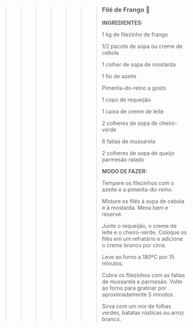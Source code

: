 >>>>>>> ### Filé de Frango :chicken:
>>>>>>>
>>>>>>> **INGREDIENTES:**
>>>>>>>
>>>>>>> 1 kg de filezinho de frango
>>>>>>>
>>>>>>> 1/2 pacote de sopa ou creme de cebola
>>>>>>>
>>>>>>> 1 colher de sopa de mostarda
>>>>>>>
>>>>>>> 1 fio de azeite
>>>>>>>
>>>>>>> Pimenta-do-reino a gosto
>>>>>>>
>>>>>>> 1 copo de requeijão
>>>>>>>
>>>>>>> 1 caixa de creme de leite
>>>>>>>
>>>>>>> 2 colheres de sopa de cheiro-verde
>>>>>>>
>>>>>>> 6 fatias de mussarela
>>>>>>>
>>>>>>> 2 colheres de sopa de queijo parmesão ralado
>>>>>>>
>>>>>>>  
>>>>>>>
>>>>>>> **MODO DE FAZER:**
>>>>>>>
>>>>>>> Tempere os filezinhos com o azeite e a pimenta-do-reino.
>>>>>>>
>>>>>>> Misture os filés à sopa de cebola e à mostarda. Mexa bem e reserve.
>>>>>>>
>>>>>>> Junte o requeijão, o creme de leite e o cheiro-verde. Coloque os filés em um refratário e adicione o creme branco por cima.
>>>>>>>
>>>>>>> Leve ao forno a 180ºC por 15 minutos.
>>>>>>>
>>>>>>> Cubra os filezinhos com as fatias de mussarela e parmesão. Volte ao forno para gratinar por aproximadamente 5 minutos.
>>>>>>>
>>>>>>> Sirva com um mix de folhas verdes, batatas rústicas ou arroz branco.
